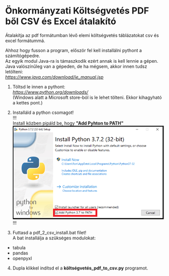 # Önkormányzati Költségvetés PDF ből CSV és Excel átalakító  
Átalakítja az pdf formátumban lévő elemi költségvetés táblázatokat csv és excel formátummá.

Ahhoz hogy fusson a program, először fel kell installálni pythont a számítógépedre.  
Az egyik modul Java-ra is támaszkodik ezért annak is kell lennie a gépen.  
Java valószínűleg van a gépeden, de ha mégsem, akkor innen tudsz letölteni:  
*https://www.java.com/download/ie_manual.jsp*  

1) Töltsd le innen a pythont:  
*https://www.python.org/downloads/*  
(Windows alatt a Microsoft store-ból is le lehet tölteni. Ekkor kihagyható a kettes pont.)  

2) Installáld a python csomagot!  
!!!  
Install közben pipáld be, hogy **"Add Pyhton to PATH"**  
![alt text](https://github.com/xngst/Koltsegvetes-PDF-to-CSV-Excel/blob/main/install/install.png)
!!!  
  
3) Futtasd a pdf_2_csv_install.bat filet!  
A bat installálja a szükséges modulokat:  
* tabula  
* pandas   
* openpyxl  
  
4) Dupla klikkel indítsd el a **költségvetés_pdf_to_csv.py** programot.  

